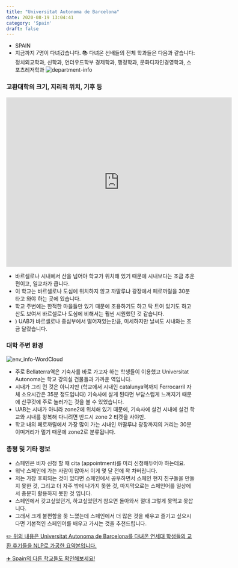 ```yaml
---
title: "Universitat Autonoma de Barcelona"
date: 2020-08-19 13:04:41
category: 'Spain'
draft: false
---
```



* SPAIN
* 지금까지 7명이 다녀갔습니다. 
📚 다녀온 선배들의 전체 학과들은 다음과 같습니다: 정치외교학과, 신학과, 언더우드학부 경제학과, 행정학과, 문화디자인경영학과, 스포츠레저학과
![department-info](../plots/ES000017.png)
### 교환대학의 크기, 지리적 위치, 기후 등
<iframe
width="600"
height="450"
frameborder="0" style="border:0"
src="https://www.google.com/maps/embed/v1/place?key=AIzaSyC9e1AME-pVmWC4hBpFdu5S4dKzyepa3HQ&q=Universitat+Autonoma+de+Barcelona&center=41.5020282,2.1046866&zoom=14" allowfullscreen>
</iframe>

* 바르셀로나 시내에서 산을 넘어야 학교가 위치해 있기 때문에 시내보다는 조금 추운 편이고, 일교차가 큽니다.
* 이 학교는 바르셀로나 도심에 위치하지 않고 까딸루냐 광장에서 페로까릴을 30분 타고 와야 하는 곳에 있습니다.
* 학교 주변에는 한적한 마을들만 있기 때문에 조용하기도 하고 탁 트여 있기도 하고 산도 보여서 바르셀로나 도심에 비해서는 훨씬 시원했던 것 같습니다.
* ) UAB가 바르셀로나 중심부에서 떨어져있는만큼, 미세하지만 날씨도 시내와는 조금 달랐습니다.


### 대학 주변 환경

![env_info-WordCloud](../univ_wordclouds_okt/env_info/ES000017_env_info_okt.png)

* 주로 Bellaterra역은 기숙사를 바로 가고자 하는 학생들이 이용했고 Universitat Autonoma는 학교 강의실 건물들과 가까운 역입니다.
* 시내가 그리 먼 것은 아니지만 (학교에서 시내인 catalunya역까지 Ferrocarril 자체 소요시간은 35분 정도입니다) 기숙사에 살게 된다면 부담스럽게 느껴지기 때문에 산쿠갓에 주로 놀러가는 것을 볼 수 있었습니다.
* UAB는 시내가 아니라 zone2에 위치해 있기 때문에, 기숙사에 살건 시내에 살건 학교와 시내를 왕복해 다니려면 반드시 zone 2 티켓을 사야만.
* 학교 내의 페로까릴에서 가장 많이 가는 시내인 까딸루냐 광장까지의 거리는 30분이며거리가 멀기 때문에 zone2로 분류됩니다.


### 총평 및 기타 정보 
* 스페인은 비자 신청 할 때 cita (appointment)를 미리 신청해두어야 하는데요.
* 워낙 스페인에 가는 사람이 많아서 이게 몇 달 전에 꽉 차버립니다.
* 저는 가장 후회되는 것이 있다면 스페인에서 공부하면서 스페인 현지 친구들을 만들지 못한 것, 그리고 더 자주 밖에 나가지 못한 것, 마지막으로는 스페인어를 일상에서 충분히 활용하지 못한 것 입니다.
* 스페인에서 갖고싶었던거, 하고싶었던거 참으면 돌아와서 절대 그렇게 못먹고 못삽니다.
* 그래서 크게 불편함을 못 느꼈는데 스페인에서 더 많은 것을 배우고 즐기고 싶으시다면 기본적인 스페인어를 배우고 가시는 것을 추천드립니다.


[✏️ 위의 내용은 Universitat Autonoma de Barcelona를 다녀온 연세대 학생들의 교환 후기들을 NLP로 가공한 요약본입니다.](http://oia.yonsei.ac.kr/partner/expReport.asp?ucode=ES000017&bgbn=A)

[✈️ Spain의 다른 학교들도 확인해보세요!](https://yonsei-exchange.netlify.app/?category=Spain)
